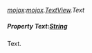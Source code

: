 _[mojox](../../modules/mojox/mojox-module.md):[mojox](../../modules/mojox/mojox-module.md).[TextView](../../modules/mojox/mojox-textview.md).Text_
##### Property Text:[String](../../modules/wonkey/wonkey-types-string.md)
Text.
